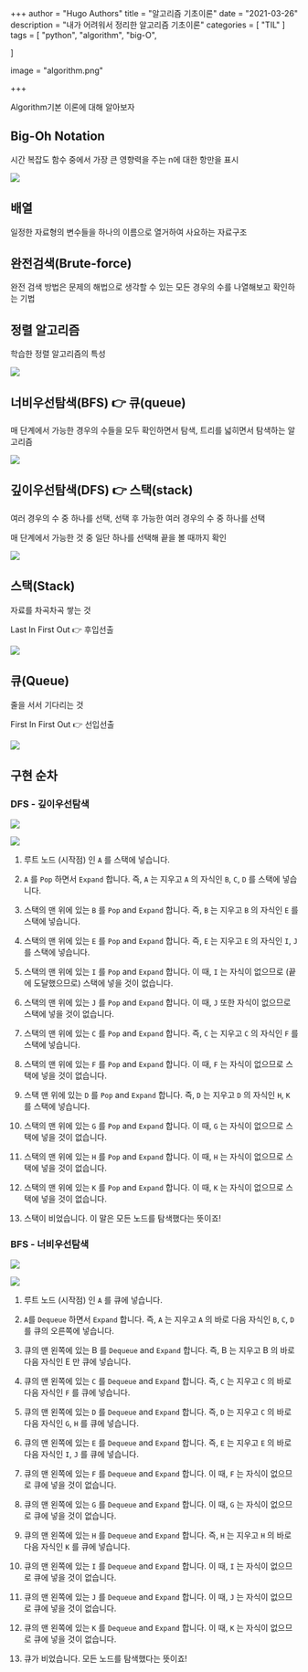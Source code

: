 +++
author = "Hugo Authors"
title = "알고리즘 기초이론"
date = "2021-03-26"
description = "내가 어려워서 정리한 알고리즘 기초이론"
categories = [
    "TIL"
]
tags = [
    "python", "algorithm", "big-O", 

]

image = "algorithm.png"

+++

Algorithm기본 이론에 대해 알아보자

<!--more-->

## Big-Oh Notation

시간 복잡도 함수 중에서 가장 큰 영향력을 주는 n에 대한 항만을 표시

![](시간복잡도.PNG)

## 배열

일정한 자료형의 변수들을 하나의 이름으로 열거하여 사요하는 자료구조

## 완전검색(Brute-force)

완전 검색 방법은 문제의 해법으로 생각할 수 있는 모든 경우의 수를 나열해보고 확인하는 기법

## 정렬 알고리즘

학습한 정렬 알고리즘의 특성

![](sort.PNG)

## 너비우선탐색(BFS) 👉 큐(queue)

매 단계에서 가능한 경우의 수들을 모두 확인하면서 탐색, 트리를 넓히면서 탐색하는 알고리즘

![](BFS.PNG)

## 깊이우선탐색(DFS) 👉 스택(stack)

여러 경우의 수 중 하나를 선택, 선택 후 가능한 여러 경우의 수 중 하나를 선택

매 단계에서 가능한 것 중 일단 하나를 선택해 끝을 볼 때까지 확인

![](DFS.PNG)

## 스택(Stack)

자료를 차곡차곡 쌓는 것

Last In First Out 👉 후입선출

![](stack.PNG)

## 큐(Queue)

줄을 서서 기다리는 것

First In First Out  👉 선입선출

![](que.PNG)

## 구현 순차

### DFS - 깊이우선탐색

![](DFS구현.PNG)

![](DFS구현2.PNG)

1. 루트 노드 (시작점) 인 `A` 를 스택에 넣습니다.

2. `A` 를 `Pop` 하면서 `Expand` 합니다. 즉, `A` 는 지우고 `A` 의 자식인 `B`, `C`, `D` 를 스택에 넣습니다.

3. 스택의 맨 위에 있는 `B` 를 `Pop` and `Expand` 합니다. 즉, `B` 는 지우고 `B` 의 자식인 `E` 를 스택에 넣습니다.

4. 스택의 맨 위에 있는 `E` 를 `Pop` and `Expand` 합니다. 즉, `E` 는 지우고 `E` 의 자식인 `I`, `J` 를 스택에 넣습니다.

5. 스택의 맨 위에 있는 `I` 를 `Pop` and `Expand` 합니다. 이 때, `I` 는 자식이 없으므로 (끝에 도달했으므로) 스택에 넣을 것이 없습니다.

6. 스택의 맨 위에 있는 `J` 를 `Pop` and `Expand` 합니다. 이 때, `J` 또한 자식이 없으므로 스택에 넣을 것이 없습니다.

7. 스택의 맨 위에 있는 `C` 를 `Pop` and `Expand` 합니다. 즉, `C` 는 지우고 `C` 의 자식인 `F` 를 스택에 넣습니다.

8. 스택의 맨 위에 있는 `F` 를 `Pop` and `Expand` 합니다. 이 때, `F` 는 자식이 없으므로 스택에 넣을 것이 없습니다.

9. 스택 맨 위에 있는 `D` 를 `Pop` and `Expand` 합니다. 즉, `D` 는 지우고 `D` 의 자식인 `H`, `K` 를 스택에 넣습니다.

10. 스택의 맨 위에 있는 `G` 를 `Pop` and `Expand` 합니다. 이 때, `G` 는 자식이 없으므로 스택에 넣을 것이 없습니다.

11. 스택의 맨 위에 있는 `H` 를 `Pop` and `Expand` 합니다. 이 때, `H` 는 자식이 없으므로 스택에 넣을 것이 없습니다.

12. 스택의 맨 위에 있는 `K` 를 `Pop` and `Expand` 합니다. 이 때, `K` 는 자식이 없으므로 스택에 넣을 것이 없습니다.

13. 스택이 비었습니다. 이 말은 모든 노드를 탐색했다는 뜻이죠!

### BFS - 너비우선탐색

![](BFS구현.PNG)

![](BFS구현2.PNG)

1. 루트 노드 (시작점) 인 `A` 를 큐에 넣습니다.

2. `A`를 `Dequeue` 하면서 `Expand` 합니다. 즉, `A` 는 지우고 `A` 의 바로 다음 자식인 `B`, `C`, `D`를 큐의 오른쪽에 넣습니다.

3. 큐의 맨 왼쪽에 있는 B 를 `Dequeue` and `Expand` 합니다. 즉, B 는 지우고 B 의 바로 다음 자식인 E 만 큐에 넣습니다.

4. 큐의 맨 왼쪽에 있는 `C` 를 `Dequeue` and `Expand` 합니다. 즉, `C` 는 지우고 `C` 의 바로 다음 자식인 `F` 를 큐에 넣습니다.

5. 큐의 맨 왼쪽에 있는 `D` 를 `Dequeue` and `Expand` 합니다. 즉, `D` 는 지우고 `C` 의 바로 다음 자식인 `G`, `H` 를 큐에 넣습니다.

6. 큐의 맨 왼쪽에 있는 `E` 를 `Dequeue` and `Expand` 합니다. 즉, `E` 는 지우고 `E` 의 바로 다음 자식인 `I`, `J` 를 큐에 넣습니다.

7. 큐의 맨 왼쪽에 있는 `F` 를 `Dequeue` and `Expand` 합니다. 이 때, `F` 는 자식이 없으므로 큐에 넣을 것이 없습니다.

8. 큐의 맨 왼쪽에 있는 `G` 를 `Dequeue` and `Expand` 합니다. 이 때, `G` 는 자식이 없으므로 큐에 넣을 것이 없습니다.

9. 큐의 맨 왼쪽에 있는 `H` 를 `Dequeue` and `Expand` 합니다. 즉, `H` 는 지우고 `H` 의 바로 다음 자식인 `K` 를 큐에 넣습니다.

10. 큐의 맨 왼쪽에 있는 `I` 를 `Dequeue` and `Expand` 합니다. 이 때, `I` 는 자식이 없으므로 큐에 넣을 것이 없습니다.

11. 큐의 맨 왼쪽에 있는 `J` 를 `Dequeue` and `Expand` 합니다. 이 때, `J` 는 자식이 없으므로 큐에 넣을 것이 없습니다.

12. 큐의 맨 왼쪽에 있는 `K` 를 `Dequeue` and `Expand` 합니다. 이 때, `K` 는 자식이 없으므로 큐에 넣을 것이 없습니다.

13. 큐가 비었습니다. 모든 노드를 탐색했다는 뜻이죠!